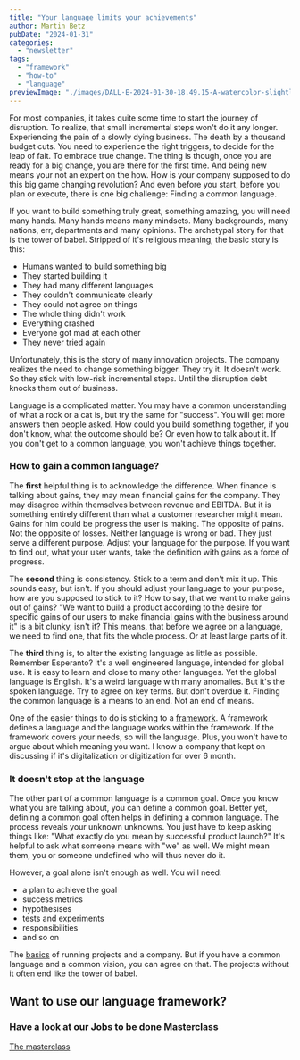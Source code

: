 ```yaml
---
title: "Your language limits your achievements"
author: Martin Betz
pubDate: "2024-01-31"
categories:
  - "newsletter"
tags:
  - "framework"
  - "how-to"
  - "language"
previewImage: "./images/DALL·E-2024-01-30-18.49.15-A-watercolor-slightly-geometric-styled-painting-depicting-the-Tower-of-Babel.-The-painting-should-capture-the-iconic-and-ambitious-structure-of-the-T.png"
---
```


For most companies, it takes quite some time to start the journey of disruption. To realize, that small incremental steps won't do it any longer. Experiencing the pain of a slowly dying business. The death by a thousand budget cuts. You need to experience the right triggers, to decide for the leap of fait. To embrace true change. The thing is though, once you are ready for a big change, you are there for the first time. And being new means your not an expert on the how. How is your company supposed to do this big game changing revolution? And even before you start, before you plan or execute, there is one big challenge: Finding a common language.

If you want to build something truly great, something amazing, you will need many hands. Many hands means many mindsets. Many backgrounds, many nations, err, departments and many opinions. The archetypal story for that is the tower of babel. Stripped of it's religious meaning, the basic story is this:

- Humans wanted to build something big
- They started building it
- They had many different languages
- They couldn't communicate clearly
- They could not agree on things
- The whole thing didn't work
- Everything crashed
- Everyone got mad at each other
- They never tried again

Unfortunately, this is the story of many innovation projects. The company realizes the need to change something bigger. They try it. It doesn't work. So they stick with low-risk incremental steps. Until the disruption debt knocks them out of business.

Language is a complicated matter. You may have a common understanding of what a rock or a cat is, but try the same for "success". You will get more answers then people asked. How could you build something together, if you don't know, what the outcome should be? Or even how to talk about it. If you don't get to a common language, you won't achieve things together.

### How to gain a common language?

The **first** helpful thing is to acknowledge the difference. When finance is talking about gains, they may mean financial gains for the company. They may disagree within themselves between revenue and EBITDA. But it is something entirely different than what a customer researcher might mean. Gains for him could be progress the user is making. The opposite of pains. Not the opposite of losses. Neither language is wrong or bad. They just serve a different purpose. Adjust your language for the purpose. If you want to find out, what your user wants, take the definition with gains as a force of progress.

The **second** thing is consistency. Stick to a term and don't mix it up. This sounds easy, but isn't. If you should adjust your language to your purpose, how are you supposed to stick to it? How to say, that we want to make gains out of gains? "We want to build a product according to the desire for specific gains of our users to make financial gains with the business around it" is a bit clunky, isn't it? This means, that before we agree on a language, we need to find one, that fits the whole process. Or at least large parts of it.

The **third** thing is, to alter the existing language as little as possible. Remember Esperanto? It's a well engineered language, intended for global use. It is easy to learn and close to many other languages. Yet the global language is English. It's a weird language with many anomalies. But it's the spoken language. Try to agree on key terms. But don't overdue it. Finding the common language is a means to an end. Not an end of means.

One of the easier things to do is sticking to a [framework](/blog/understanding-the-jobs-to-be-done-perspective/). A framework defines a language and the language works within the framework. If the framework covers your needs, so will the language. Plus, you won't have to argue about which meaning you want. I know a company that kept on discussing if it's digitalization or digitization for over 6 month.

### It doesn't stop at the language

The other part of a common language is a common goal. Once you know what you are talking about, you can define a common goal. Better yet, defining a common goal often helps in defining a common language. The process reveals your unknown unknowns. You just have to keep asking things like: "What exactly do you mean by successful product launch?" It's helpful to ask what someone means with "we" as well. We might mean them, you or someone undefined who will thus never do it.

However, a goal alone isn't enough as well. You will need:

- a plan to achieve the goal
- success metrics
- hypothesises
- tests and experiments
- responsibilities
- and so on

The [basics](/blog/most-important-business-skills/) of running projects and a company. But if you have a common language and a common vision, you can agree on that. The projects without it often end like the tower of babel.

## Want to use our language framework?

### Have a look at our Jobs to be done Masterclass

[The masterclass](/services/mastering-jobs-to-be-done-online-workshop/)
